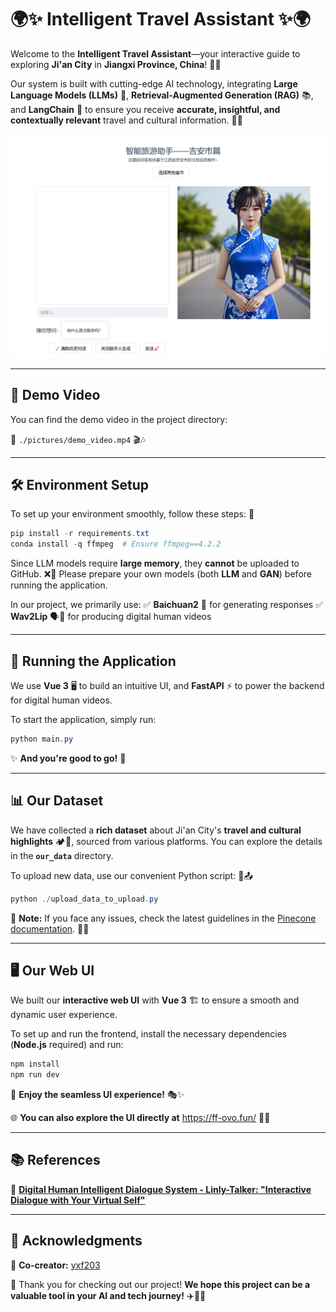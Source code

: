 # 🌍✨ **Intelligent Travel Assistant** ✨🌍

Welcome to the **Intelligent Travel Assistant**—your interactive guide to exploring **Ji'an City** in **Jiangxi Province, China**! 🏯🌿

Our system is built with cutting-edge AI technology, integrating **Large Language Models (LLMs)** 🤖, **Retrieval-Augmented Generation (RAG)** 📚, and **LangChain** 🔗 to ensure you receive **accurate, insightful, and contextually relevant** travel and cultural information. 🎒📍

![nothing](./pictures/UI.png)

------

## 🎥 **Demo Video**

You can find the demo video in the project directory:

📂 `./pictures/demo_video.mp4` 🎬🎶

------

## 🛠️ **Environment Setup**

To set up your environment smoothly, follow these steps: 🚀

```powershell
pip install -r requirements.txt
conda install -q ffmpeg  # Ensure ffmpeg==4.2.2
```

Since LLM models require **large memory**, they **cannot** be uploaded to GitHub. ❌💾 Please prepare your own models (both **LLM** and **GAN**) before running the application.

In our project, we primarily use:
 ✅ **Baichuan2** 🧠 for generating responses
 ✅ **Wav2Lip** 🗣️🎥 for producing digital human videos

------

## 🚀 **Running the Application**

We use **Vue 3** 🖥️ to build an intuitive UI, and **FastAPI** ⚡ to power the backend for digital human videos.

To start the application, simply run:

```powershell
python main.py
```

✨ **And you're good to go!** 🎉

------

## 📊 **Our Dataset**

We have collected a **rich dataset** about Ji'an City's **travel and cultural highlights** 🏕️🛶, sourced from various platforms. You can explore the details in the **`our_data`** directory.

To upload new data, use our convenient Python script: 🐍📤

```powershell
python ./upload_data_to_upload.py
```

📌 **Note:** If you face any issues, check the latest guidelines in the [Pinecone documentation](https://docs.pinecone.io/guides/data/upsert-data). 📖🔗

------

## 🖥️ **Our Web UI**

We built our **interactive web UI** with **Vue 3** 🏗️ to ensure a smooth and dynamic user experience.

To set up and run the frontend, install the necessary dependencies (**Node.js** required) and run:

```powershell
npm install
npm run dev
```

🎨 **Enjoy the seamless UI experience!** 🎭✨

🌐 **You can also explore the UI directly at** https://ff-ovo.fun/ 🚀🔗

------

## 📚 **References**

📖 **[Digital Human Intelligent Dialogue System - Linly-Talker: "Interactive Dialogue with Your Virtual Self"](https://github.com/Kedreamix/Linly-Talker)**

------

## 💖 **Acknowledgments**

🚀 **Co-creator:** [yxf203](https://github.com/yxf203)

🌟 Thank you for checking out our project! **We hope this project can be a valuable tool in your AI and tech journey!**  ✈️🏯✨
